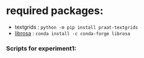 # required packages:
- textgrids : `python -m pip install praat-textgrids`  
- [librosa](https://librosa.org/doc/latest/install.html) : `conda install -c conda-forge librosa`


### Scripts for experiment1:

